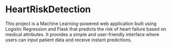 # HeartRiskDetection
This project is a Machine Learning-powered web application built using Logistic Regression and Flask that predicts the risk of heart failure based on medical attributes. It provides a simple and user-friendly interface where users can input patient data and receive instant predictions.
